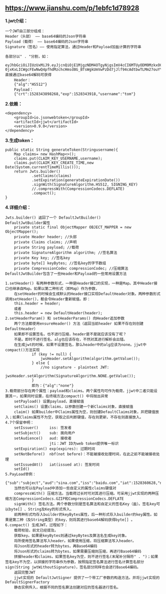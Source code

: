 
## https://www.jianshu.com/p/1ebfc1d78928

**1.jwt介绍：**
    
    一个JWT由三部分组成：
    Header（头部） —— base64编码的Json字符串
    Payload（载荷） —— base64编码的Json字符串
    Signature（签名）—— 使用指定算法，通过Header和Payload加盐计算的字符串
    
    各部分以" . "分割，如：
        eyJhbGciOiJIUzUxMiJ9.eyJjcnQiOjE1MjgzNDM4OTgyNjgsImV4cCI6MTUyODM0MzkxOCwidXNlcm5hbWUiOiJ0b20ifQ.E-0jxKxLICWgcFEwNwQ4pfhdMzchcHmsd8G_BTsWgkUmVwPzDd7jJlf94cAdtbwTLMm27ouYYzTTxMXq7W1jvQ
    直接通过base64解码可获得
        Header：
        {"alg":"HS512"}
        Payload：
        {"crt":1528343898268,"exp":1528343918,"username":"tom"}

**2.依赖：**
    
    <dependency>
        <groupId>io.jsonwebtoken</groupId>
        <artifactId>jjwt</artifactId>
        <version>0.9.0</version>
    </dependency>        
    
**3.生成token：**

    public static String generateToken(Stringusername){
        Map claims= new HashMap<>();
        claims.put(CLAIM_KEY_USERNAME,username);
        claims.put(CLAIM_KEY_CREATE_TIME,new Date(System.currentTimeMillis()));
        return Jwts.builder()
                .setClaims(claims)
                .setExpiration(generateExpirationDate())
                .signWith(SignatureAlgorithm.HS512, SIGNING_KEY)
                //.compressWith(CompressionCodecs.DEFLATE)
                .compact();
    }   
    
**4.详细介绍：**
    
    Jwts.builder() 返回了一个 DefaultJwtBuilder()
    DefaultJwtBuilder属性
        private static final ObjectMapper OBJECT_MAPPER = new ObjectMapper();
        private Header header; //头部
        private Claims claims; //声明
        private String payload; //载荷
        private SignatureAlgorithm algorithm; //签名算法
        private Key key; //签名key
        private byte[] keyBytes; //签名key的字节数组
        private CompressionCodec compressionCodec; //压缩算法
    DefaultJwtBuilder包含了一些Header和Payload的一些常用设置方法
        
    1.setHeader() 有两种参数形式，一种是Header接口的实现，一种是Map。其中Header接口也继承自Map。如果以第二种形式（即Map）作为参数，
        在setHeader的时候会生成默认的Header接口实现DefaultHeader对象。两种参数形式调用setHeader()，都会令Header重新赋值。即：
        this.header = header;
        或者
        this.header = new DefaultHeader(header);
    2.setHeaderParam() 和 setHeaderParams() 向Header追加参数
        两个方法都使用ensureHeader() 方法（返回当前header 如果不存在则创建DefaultHeader）
        如果即不设置签名，也不进行压缩，header是不是就应该没有了呢？
        不是。即时不进行签名，alg也应该存在，不然对其进行解析会出错。
        在生成jwt的时候，如果不设置签名，那么header中的alg应该为none。jjwt中compact()方法实现
                if (key != null) {
                    jwsHeader.setAlgorithm(algorithm.getValue());
                } else {
                    //no signature - plaintext JWT:
                    jwsHeader.setAlgorithm(SignatureAlgorithm.NONE.getValue());
                }
                即为：{"alg":"none"}
    3.载荷部分存在两个属性：payload和claims。两个属性均可作为载荷，jjwt中二者只能设置其一，如果同时设置，在终端方法compact() 中将抛出异常
        setPayload() 设置payload，直接赋值
        setClaims() 设置claims，以参数创建一个新Claims对象，直接赋值
        claim() 如果builder中Claims属性为空，则创建DefaultClaims对象，并把键值放入；如果Claims属性不为空，获取之后判断键值，存在则更新，不存在则直接放入。
    4.7个保留申明：
        setIssuer()     iss: 签发者
        setSubject()    sub: 面向用户
        setAudience()   aud: 接收者
                        jti：JWT ID为web token提供唯一标识               
        setExpiration() exp(expires): 过期时间
        setNotBefore()  nbf(not before)：不能被接收处理时间，在此之前不能被接收处理
        setIssuedAt()   iat(issued at): 签发时间
        setId()
    5.PayLoad举例：
        {"sub":"subject","aud":"sina.com","iss":"baidu.com","iat":1528360628,"nbf":1528360631,"jti":"253e6s5e","exp":1528360637}
        当然也可以在Payload中添加一些自定义的属性claims键值对
        compressWith() 压缩方法。当载荷过长时可对其进行压缩。可采用jjwt实现的两种压缩方法CompressionCodecs.GZIP和CompressionCodecs.DEFLATE
        signWith() 签名方法。两个参数分别是签名算法和自定义的签名Key（盐）。签名key可以byte[] 、String及Key的形式传入。
        前两种形式均存入builder的keyBytes属性，后一种形式存入builder的key属性。如果是第二种（及String类型）的key，则将其进行base64解码获得byte[] 。
    6.compact() 生成JWT。过程如下：
        载荷校验，前文已经提及。
        获取key。如果是keyBytes则通过keyBytes及算法名生成key对象。
        将所使用签名算法写入header。如果使用压缩，将压缩算法写入header。
        将Json形式的header转为bytes，再Base64编码
        将Json形式的claims转为bytes，如果需要压缩则压缩，再进行Base64编码
        拼接header和claims。如果签名key为空，则不进行签名(末尾补分隔符" . ")；如果签名key不为空，以拼接的字符串作为参数，按照指定签名算法进行签名计算签名部分 sign(String jwtWithoutSignature)，签名部分同样也会进行Base64编码。
        返回完整JWT
        jjwt实现的 DefaultJwtSigner 提供了一个带工厂参数的构造方法。并将jjwt实现的 DefaultSignerFactory
        静态实例传入，根据不同的签名算法创建对应的签名器进行签名。
